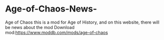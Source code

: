 # Age-of-Chaos-News-
Age of Chaos this is a mod for Age of History, and on this website, there will be news about the mod
Download mod:https://www.moddb.com/mods/age-of-chaos
